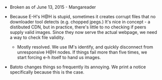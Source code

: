  * Broken as of June 13, 2015 - Mangareader

 * Because E-H's H@H is stupid, sometimes it creates corrupt files that no downloader tool detects (e.g. chopped jpegs.) It's nice in concept - a distibuted CDN, but in practice, there's little to no checking if peers supply valid images. Since they now serve the actual webpage, we need a way to check file validity.
   * Mostly resolved. We use IM's identify, and quickly disconnect from unresponsive H@H nodes. If things fail more than five times, we start forcing e-h itself to hand us images.

 * Batoto changes things so frequently its annoying. We print a notice specifically because this is the case.
